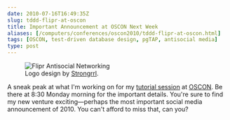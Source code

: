 ```yaml
--- 
date: 2010-07-16T16:49:35Z
slug: tddd-flipr-at-oscon
title: Important Announcement at OSCON Next Week
aliases: [/computers/conferences/oscon2010/tddd-flipr-at-oscon.html]
tags: [OSCON, test-driven database design, pgTAP, antisocial media]
type: post
---
```


<figure class="left">
<img src="https://farm5.static.flickr.com/4075/4799027539_22c432423f_o.png" alt="Flipr Antisocial Networking" title="Flipr Antisocial Networking" />
<figcaption>Logo design by <a href="http://www.strongrrl.com/">Strongrrl</a>.</figcaption>
</figure>

<p>A sneak peak at what I'm working on for my <a href="http://bit.ly/9VYmEZ" title="Test Driven Database Development">tutorial session</a> at <a href="http://www.oscon.com/">OSCON</a>. Be there at 8:30 Monday morning for the important details. You're sure to find my new venture exciting—perhaps the most important social media announcement of 2010. You can't afford to miss that, can you?</p>
